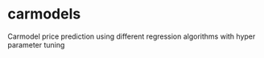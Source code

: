 # carmodels
Carmodel price prediction using different regression algorithms with hyper parameter tuning
